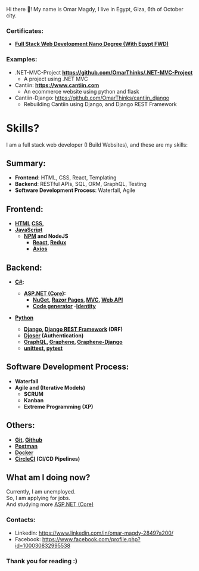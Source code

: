 
Hi there 👋! My name is Omar Magdy, I live in Egypt, 
Giza, 6th of October city.  




### Certificates:

- **[Full Stack Web Development Nano Degree (With Egypt FWD)](https://graduation.udacity.com/confirm/ELAEXGHP)**

### Examples:
- .NET-MVC-Project **https://github.com/OmarThinks/.NET-MVC-Project**
	- A project using .NET MVC
- Cantiin: **https://www.cantiin.com**
	- An ecommerce website using python and flask
- Cantiin-Django: https://github.com/OmarThinks/cantiin_django 
	- Rebuilding Cantiin using Django, and Django REST Framework







# Skills?
I am a full stack web developer (I Build Websites), and these are my skills:




## Summary:

- **Frontend**: HTML, CSS, React, Templating
- **Backend**: RESTful APIs, SQL, ORM, GraphQL, Testing
- **Software Development Process**: Waterfall, Agile
<b>







## Frontend:
- [HTML](https://www.w3schools.com/html/)
	[CSS](https://www.w3schools.com/css/default.asp),
- [JavaScript](https://www.w3schools.com/js/)
	- [NPM](https://www.npmjs.com/) and NodeJS
		- [React](https://reactjs.org/), [Redux](https://redux.js.org/)
		- [Axios](https://axios-http.com/)





## Backend:



- [C#](https://www.w3schools.com/cs/):
	- [ASP.NET (Core)](https://docs.microsoft.com/en-us/aspnet/core/introduction-to-aspnet-core):
		- [NuGet](https://www.nuget.org/), 
			[Razor Pages](https://docs.microsoft.com/en-us/aspnet/core/tutorials/razor-pages), 
			[MVC](https://docs.microsoft.com/en-us/aspnet/core/tutorials/first-mvc-app/start-mvc), 
			[Web API](https://docs.microsoft.com/en-us/aspnet/core/tutorials/first-web-api)
		- [Code generator](https://docs.microsoft.com/en-us/aspnet/core/fundamentals/tools/dotnet-aspnet-codegenerator)
		-[Identity](https://docs.microsoft.com/en-us/aspnet/core/security/authentication/identity)




- [Python](https://www.w3schools.com/python/)
	- [Django](https://docs.djangoproject.com), 
		[Django REST Framework](https://www.django-rest-framework.org/) (DRF)
	- [Djoser](https://djoser.readthedocs.io) (Authentication)
	- [GraphQL](https://graphql.org/), 
		[Graphene](https://graphene-python.org/), 
		[Graphene-Django](https://docs.graphene-python.org/projects/django)
	- [unittest](https://docs.python.org/3/library/unittest.html), 
		[pytest](https://pypi.org/project/pytest/)



## Software Development Process:
- Waterfall
- Agile and (Iterative Models)
	- SCRUM
	- Kanban
	- Extreme Programming (XP)



## Others:
- [Git](https://git-scm.com/), [Github](https://github.com/)
- [Postman](https://www.postman.com/)
- [Docker](https://www.docker.com/)
- [CircleCI](https://circleci.com/) (CI/CD Pipelines)






</b>







## What am I doing now?
Currently, I am unemployed.  
So, I am applying for jobs.  
And studying more [ASP.NET (Core)](https://docs.microsoft.com/en-us/aspnet/core/introduction-to-aspnet-core)







### Contacts:
- Linkedin: https://www.linkedin.com/in/omar-magdy-28497a200/
- Facebook: https://www.facebook.com/profile.php?id=100030832995538


### Thank you for reading :)

<!--
**OmarThinks/OmarThinks** is a ✨ _special_ ✨ repository because its `README.md` (this file) appears on your GitHub profile.

Here are some ideas to get you started:

- 🔭 I’m currently working on ...
- 🌱 I’m currently learning ...
- 👯 I’m looking to collaborate on ...
- 🤔 I’m looking for help with ...
- 💬 Ask me about ...
- 📫 How to reach me: ...
- ⚡ Fun fact: ...
-->
